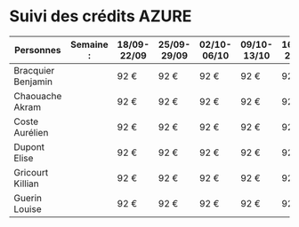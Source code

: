 # Suivi des crédits AZURE

| Personnes | Semaine : | 18/09-22/09 | 25/09-29/09 | 02/10-06/10 | 09/10-13/10 | 16/10-20/10 | 23/10-27/10 | 30/10-03/11 | 06/11-10/11 | 13/11-17/11 | 20/11-24/11 | 27/11-01/12 | 04/12-08/12 | 11/12-15/12| 18/12-22/12 | 25/12-29/12 | 01/01-05/01 | 08/01-12/01 | 15/01-19/01 |
| --------- | ---------- | ----------- | ----------- | ----------- | ----------- | ----------- | ----------- | ----------- | ----------- | ----------- | ----------- | ----------- | ----------- | ----------- | ----------- | ----------- | ----------- | ----------- | ----------- |
| Bracquier Benjamin || 92 € | 92 € | 92 € | 92 € | 92 € | 92 € | 92 € | 92 € | 92 € | 92 € | 92 € | xx € | xx € | xx € | xx € | xx € | xx € | xx € |
| Chaouache Akram || 92 € | 92 € | 92 € | 92 € | 92 € | 92 € | 92 € | 92 € | 92 € | 92 € | 92 € | xx € | xx € | xx € | xx € | xx € | xx € | xx € |
| Coste Aurélien || 92 € | 92 € | 92 € | 92 € | 92 € | 92 € | 81 € | 81 € | 81 € | 74 € | 67 € | xx € | xx € | xx € | xx € | xx € | xx € | xx € |
| Dupont Elise || 92 € | 92 € | 92 € | 92 € | 92 € | 92 € | 92 € | 92 € | 92 € | 92 € | 92 € | xx € | xx € | xx € | xx € | xx € | xx € | xx € |
| Gricourt Killian || 92 € | 92 € | 92 € | 92 € | 92 € | 92 € | 92 € | 92 € | 92 € | 92 € | 92 € | xx € | xx € | xx € | xx € | xx € | xx € | xx € |
| Guerin Louise || 92 € | 92 € | 92 € | 92 € | 92 € | 92 € | 92 € | 92 € | 92 € | 92 € | 92 € | xx € | xx € | xx € | xx € | xx € | xx € | xx € |
